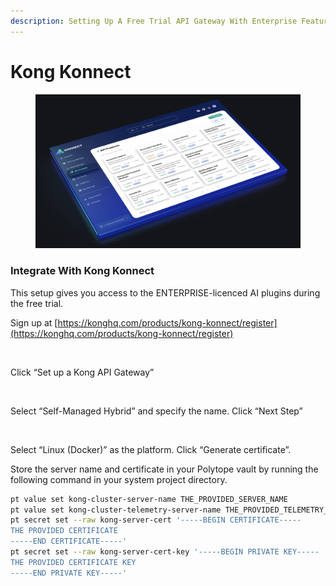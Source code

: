 ```yaml
---
description: Setting Up A Free Trial API Gateway With Enterprise Features
---
```


# Kong Konnect

<figure><img src="../.gitbook/assets/image (1) (1).png" alt=""><figcaption></figcaption></figure>

### Integrate With Kong Konnect&#x20;

This setup gives you access to the ENTERPRISE-licenced AI plugins during the free trial.

Sign up at [https://konghq.com/products/kong-konnect/register](https://konghq.com/products/kong-konnect/register)

<figure><img src="https://lh7-rt.googleusercontent.com/docsz/AD_4nXdn6YPFR5ZlYlMZX7y9LwAN2K-MPkoJ1eDK_d39U8Bn8uAO4vk6vWfn1RY1knx41CiBKNhoAWbVaz7s73AApZkEioAjxL-h61QloZyEo_adrd__euOU_AmI_6ukbGcChDFXDhlW?key=jC8T-_XneVuC3ZQq8QXN1Z9t" alt=""><figcaption></figcaption></figure>

Click “Set up a Kong API Gateway”



<figure><img src="https://lh7-rt.googleusercontent.com/docsz/AD_4nXe2DjtwuDXzwwkNGuF0GJK-NMnblfwn0SA8L0g_qLUQ6E20LsiYlvKnC1mVPI8Q2XvRwPdwtyjzCCKqE_j8siXb7nuwGmQKU3rwdyrZOEK1dAM6i0jyrJfMt9-HNrPLNXupvyUb?key=jC8T-_XneVuC3ZQq8QXN1Z9t" alt=""><figcaption></figcaption></figure>

Select “Self-Managed Hybrid” and specify the name. Click “Next Step”



<figure><img src="https://lh7-rt.googleusercontent.com/docsz/AD_4nXfkZji9TNCJSmdnKnSQ6Z28ih_0UrRzUQ8f00xRox7NJjzdB0fwXPFL5yNZLLnBZI5pZ5J54FWBBzTrfu8ydRI0L_AL0DkTeSBmK7SRYArTeaWzX6qMN1NMJgZTen-HZIc-gBqjiA?key=jC8T-_XneVuC3ZQq8QXN1Z9t" alt=""><figcaption></figcaption></figure>

Select “Linux (Docker)” as the platform. Click “Generate certificate”.&#x20;

Store the server name and certificate in your Polytope vault by running the following command in your system project directory.

```bash
pt value set kong-cluster-server-name THE_PROVIDED_SERVER_NAME
pt value set kong-cluster-telemetry-server-name THE_PROVIDED_TELEMETRY_SERVER_NAME
pt secret set --raw kong-server-cert '-----BEGIN CERTIFICATE-----
THE PROVIDED CERTIFICATE
-----END CERTIFICATE-----'
pt secret set --raw kong-server-cert-key '-----BEGIN PRIVATE KEY-----
THE PROVIDED CERTIFICATE KEY
-----END PRIVATE KEY-----'
```

